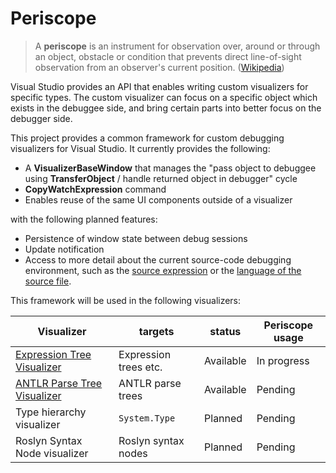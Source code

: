 # Periscope

> A **periscope** is an instrument for observation over, around or through an object, obstacle or condition that prevents direct line-of-sight observation from an observer's current position. ([Wikipedia](https://en.wikipedia.org/wiki/Periscope))

Visual Studio provides an API that enables writing custom visualizers for specific types. The custom visualizer can focus on a specific object which exists in the debuggee side, and bring certain parts into better focus on the debugger side.

This project provides a common framework for custom debugging visualizers for Visual Studio. It currently provides the following:

* A **VisualizerBaseWindow** that manages the "pass object to debuggee using **TransferObject** / handle returned object in debugger" cycle
* **CopyWatchExpression** command
* Enables reuse of the same UI components outside of a visualizer 

with the following planned features:

* Persistence of window state between debug sessions
* Update notification
* Access to more detail about the current source-code debugging environment, such as the [source expression](https://stackoverflow.com/questions/54749716/visualized-expression-in-custom-data-visualizer) or the [language of the source file](https://stackoverflow.com/questions/55954016/detect-source-language-at-runtime-from-within-debugging-visualizer).

This framework will be used in the following visualizers:

| Visualizer | targets | status | Periscope usage |
| --- | --- | --- | --- |
| [Expression Tree Visualizer](https://github.com/zspitz/ExpressionTreeVisualizer) | Expression trees etc. | Available | In progress |
| [ANTLR Parse Tree Visualizer](https://github.com/zspitz/ANTLR4ParseTreeVisualizer) | ANTLR parse trees | Available | Pending |
| Type hierarchy visualizer | `System.Type` | Planned | Pending |
| Roslyn Syntax Node visualizer | Roslyn syntax nodes | Planned | Pending |

